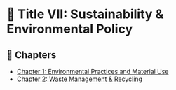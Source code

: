 # 🌱 Title VII: Sustainability & Environmental Policy

## 📂 Chapters

- [Chapter 1: Environmental Practices and Material Use](./Chapter%202%3A%20Environmental%20Practices%20and%20Material%20Use/)
- [Chapter 2: Waste Management & Recycling](./Waste%20Management%20%26%20Recycling/)

